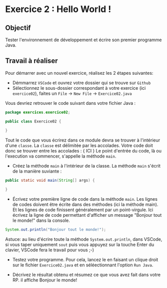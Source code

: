 # Exercice 2 : Hello World !


## Objectif
Tester l'environnement de développement et écrire son premier programme Java. 


## Travail à réaliser
Pour démarrer avec un nouvel exercice, réalisez les 2 étapes suivantes: 
- Démmarrez `VSCode` et ouvrez votre dossier qui se trouve sur `Github`
- Sélectionnez le sous-dossier correspondant à votre exercice (ici `exercice02`), faites un `File` -> `New File` -> `Exercice02.java`

Vous devriez retrouver le code suivant dans votre fichier Java :
```java
package exercices.exercice02;

public class Exercice02 {
    
}
```

Tout le code que vous écrirez dans ce module devra se trouver à l'intérieur d'une `classe`. La `classe` est délimitée par les accolades. Votre code doit donc se trouver entre les accolades : { ICI }
Le point d'entrée du code, là ou l'execution va commencer, s'appelle la méthode `main`. 
- Créez la méthode `main` à l'intérieur de la classe. La méthode `main` s'écrit de la manière suviante : 
```java
public static void main(String[] args) {

}
```
- Écrivez votre première ligne de code dans la méthode `main`. Les lignes de codes doivent être écrite dans des méthodes (ici la méthode main). Et les lignes de code finissent généralement par un point-virgule. Ici écrivez la ligne de code permettant d'afficher un message "Bonjour tout le monde!" dans la console.
```java
System.out.println("Bonjour tout le monde!");
```
Astuce: au lieu d'écrire toute la méthode `System.out.println`, dans VSCode, si vous taper  uniquement `sout` puis vous appuyez sur la touche Enter du clavier, VSCode fera le travail pour vous ;-) 

- Testez votre programme. Pour cela, lancez le en faisant un clique droit sur le fichier `Exercice02.java` et en séléectionnant l'option `Run Java`.

- Décrivez le résultat obtenu et résumez ce que vous avez fait dans votre RP. il affiche Bonjour le monde!